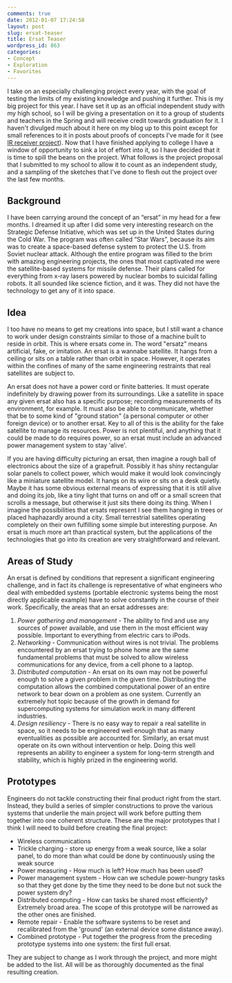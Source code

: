 ```yaml
---
comments: true
date: 2012-01-07 17:24:58
layout: post
slug: ersat-teaser
title: Ersat Teaser
wordpress_id: 863
categories:
- Concept
- Exploration
- Favorites
---
```


I take on an especially challenging project every year, with the goal of testing the limits of my existing knowledge and pushing it further. This is my big project for this year. I have set it up as an official independent study with my high school, so I will be giving a presentation on it to a group of students and teachers in the Spring and will receive credit towards graduation for it. I haven't divulged much about it here on my blog up to this point except for small references to it in posts about proofs of concepts I've made for it (see [IR receiver project](http://www.hackniac.com/blog/?p=742)). Now that I have finished applying to college I have a window of opportunity to sink a lot of effort into it, so I have decided that it is time to spill the beans on the project. What follows is the project proposal that I submitted to my school to allow it to count as an independent study, and a sampling of the sketches that I've done to flesh out the project over the last few months.

<!--more-->

Background
----------

I have been carrying around the concept of an “ersat” in my head for a few months. I dreamed it up after I did some very interesting research on the Strategic Defense Initiative, which was set up in the United States during the Cold War. The program was often called “Star Wars”, because its aim was to create a space-based defense system to protect the U.S. from Soviet nuclear attack. Although the entire program was filled to the brim with amazing engineering projects, the ones that most captivated me were the satellite-based systems for missile defense. Their plans called for everything from x-ray lasers powered by nuclear bombs to suicidal falling robots. It all sounded like science fiction, and it was. They did not have the technology to get any of it into space.


Idea
----

I too have no means to get my creations into space, but I still want a chance to work under design constraints similar to those of a machine built to reside in orbit. This is where ersats come in. The word "ersatz" means artificial, fake, or imitation. An ersat is a wannabe satellite. It hangs from a ceiling or sits on a table rather than orbit in space. However, it operates within the confines of many of the same engineering restraints that real satellites are subject to.

An ersat does not have a power cord or finite batteries. It must operate indefinitely by drawing power from its surroundings. Like a satellite in space any given ersat also has a specific purpose; recording measurements of its environment, for example. It must also be able to communicate, whether that be to some kind of "ground station" (a personal computer or other foreign device) or to another ersat. Key to all of this is the ability for the fake satellite to manage its resources. Power is not plentiful, and anything that it could be made to do requires power, so an ersat must include an advanced power management system to stay 'alive'.

If you are having difficulty picturing an ersat, then imagine a rough ball of electronics about the size of a grapefruit. Possibly it has shiny rectangular solar panels to collect power, which would make it would look convincingly like a miniature satellite model. It hangs on its wire or sits on a desk quietly. Maybe it has some obvious external means of expressing that it is still alive and doing its job, like a tiny light that turns on and off or a small screen that scrolls a message, but otherwise it just sits there doing its thing. When I imagine the possibilities that ersats represent I see them hanging in trees or placed haphazardly around a city. Small terrestrial satellites operating completely on their own fulfilling some simple but interesting purpose. An ersat is much more art than practical system, but the applications of the technologies that go into its creation are very straightforward and relevant.


Areas of Study
--------------

An ersat is defined by conditions that represent a significant engineering challenge, and in fact its challenge is representative of what engineers who deal with embedded systems (portable electronic systems being the most directly applicable example) have to solve constantly in the course of their work. Specifically, the areas that an ersat addresses are:

1. _Power gathering and management_ - The ability to find and use any sources of power available, and use them in the most efficient way possible. Important to everything from electric cars to iPods.
2. _Networking_ - Communication without wires is not trivial. The problems encountered by an ersat trying to phone home are the same fundamental problems that must be solved to allow wireless communications for any device, from a cell phone to a laptop.
3. _Distributed computation_ - An ersat on its own may not be powerful enough to solve a given problem in the given time. Distributing the computation allows the combined computational power of an entire network to bear down on a problem as one system. Currently an extremely hot topic because of the growth in demand for supercomputing systems for simulation work in many different industries.
4. _Design resiliency_ - There is no easy way to repair a real satellite in space, so it needs to be engineered well enough that as many eventualities as possible are accounted for. Similarly, an ersat must operate on its own without intervention or help. Doing this well represents an ability to engineer a system for long-term strength and stability, which is highly prized in the engineering world.


Prototypes
----------

Engineers do not tackle constructing their final product right from the start. Instead, they build a series of simpler constructions to prove the various systems that underlie the main project will work before putting them together into one coherent structure. These are the major prototypes that I think I will need to build before creating the final project:

* Wireless communications
* Trickle charging - store up energy from a weak source, like a solar panel, to do more than what could be done by continuously using the weak source
* Power measuring - How much is left? How much has been used?
* Power management system - How can we schedule power-hungry tasks so that they get done by the time they need to be done but not suck the power system dry?
* Distributed computing - How can tasks be shared most efficiently? Extremely broad area. The scope of this prototype will be narrowed as the other ones are finished.
* Remote repair - Enable the software systems to be reset and recalibrated from the 'ground' (an external device some distance away).
* Combined prototype - Put together the progress from the preceding prototype systems into one system: the first full ersat.

They are subject to change as I work through the project, and more might be added to the list. All will be as thoroughly documented as the final resulting creation.
